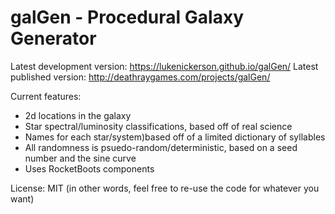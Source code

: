 # galGen - Procedural Galaxy Generator

Latest development version: https://lukenickerson.github.io/galGen/
Latest published version: http://deathraygames.com/projects/galGen/

Current features:
* 2d locations in the galaxy
* Star spectral/luminosity classifications, based off of real science
* Names for each star/system)based off of a limited dictionary of syllables
* All randomness is psuedo-random/deterministic, based on a seed number and the sine curve
* Uses RocketBoots components

License: MIT (in other words, feel free to re-use the code for whatever you want)

